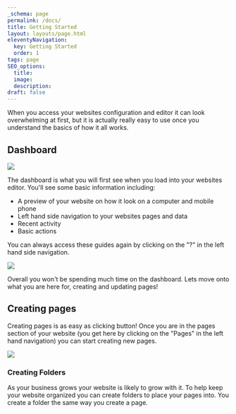 ```yaml
---
_schema: page
permalink: /docs/
title: Getting Started
layout: layouts/page.html
eleventyNavigation:
  key: Getting Started
  order: 1
tags: page
SEO_options:
  title:
  image:
  description:
draft: false
---
```

When you access your websites configuration and editor it can look overwhelming at first, but it is actually really easy to use once you understand the basics of how it all works.

## Dashboard

![](/assets/images/uploads/image-2.png)

The dashboard is what you will first see when you load into your websites editor. You'll see some basic information including:

* A preview of your website on how it look on a computer and mobile phone
* Left hand side navigation to your websites pages and data
* Recent activity
* Basic actions

You can always access these guides again by clicking on the "?" in the left hand side navigation.

![](/assets/images/uploads/image-5.png)

Overall you won't be spending much time on the dashboard. Lets move onto what you are here for, creating and updating pages!

## Creating pages

Creating pages is as easy as clicking button! Once you are in the pages section of your website (you get here by clicking on the "Pages" in the left hand navigation) you can start creating new pages.

![](/assets/images/uploads/image-4.png)

### Creating Folders

As your business grows your website is likely to grow with it. To help keep your website organized you can create folders to place your pages into. You create a folder the same way you create a page.